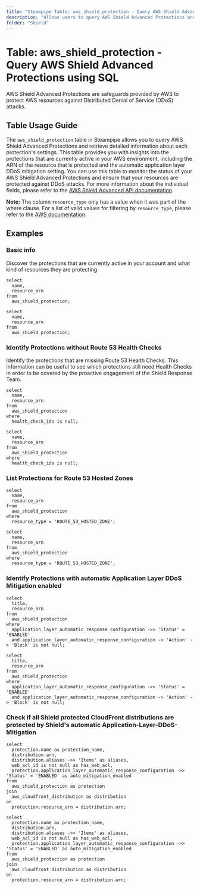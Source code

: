 ```yaml
---
title: "Steampipe Table: aws_shield_protection - Query AWS Shield Advanced Protections using SQL"
description: "Allows users to query AWS Shield Advanced Protections and retrieve detailed information about each protection's settings."
folder: "Shield"
---
```


# Table: aws_shield_protection - Query AWS Shield Advanced Protections using SQL

AWS Shield Advanced Protections are safeguards provided by AWS to protect AWS resources against Distributed Denial of Service (DDoS) attacks.

## Table Usage Guide

The `aws_shield_protection` table in Steampipe allows you to query AWS Shield Advanced Protections and retrieve detailed information about each protection's settings. This table provides you with insights into the protections that are currently active in your AWS environment, including the ARN of the resource that is protected and the automatic application layer DDoS mitigation setting. You can use this table to monitor the status of your AWS Shield Advanced Protections and ensure that your resources are protected against DDoS attacks. For more information about the individual fields, please refer to the [AWS Shield Advanced API documentation](https://docs.aws.amazon.com/waf/latest/DDOSAPIReference/API_DescribeProtection.html#API_DescribeProtection_ResponseSyntax).

**Note:** The column `resource_type` only has a value when it was part of the where clause. For a list of valid values for filtering by `resource_type`, please refer to the [AWS documentation](https://docs.aws.amazon.com/waf/latest/DDOSAPIReference/API_InclusionProtectionFilters.html#AWSShield-Type-InclusionProtectionFilters-ResourceTypes).

## Examples

### Basic info

Discover the protections that are currently active in your account and what kind of resources they are protecting.

```sql+postgres
select
  name,
  resource_arn
from
  aws_shield_protection;
```

```sql+sqlite
select
  name,
  resource_arn
from
  aws_shield_protection;
```

### Identify Protections without Route 53 Health Checks

Identify the protections that are missing Route 53 Health Checks. This information can be useful to see which protections still need Health Checks in order to be covered by the proactive engagement of the Shield Response Team.

```sql+postgres
select
  name,
  resource_arn
from
  aws_shield_protection
where
  health_check_ids is null;
```

```sql+sqlite
select
  name,
  resource_arn
from
  aws_shield_protection
where
  health_check_ids is null;
```

### List Protections for Route 53 Hosted Zones

```sql+postgres
select
  name,
  resource_arn
from
  aws_shield_protection
where
  resource_type = 'ROUTE_53_HOSTED_ZONE';
```

```sql+sqlite
select
  name,
  resource_arn
from
  aws_shield_protection
where
  resource_type = 'ROUTE_53_HOSTED_ZONE';
```

### Identify Protections with automatic Application Layer DDoS Mitigation enabled

```sql+postgres
select
  title,
  resource_arn
from
  aws_shield_protection
where
  application_layer_automatic_response_configuration ->> 'Status' = 'ENABLED'
  and application_layer_automatic_response_configuration -> 'Action' -> 'Block' is not null;
```

```sql+sqlite
select
  title,
  resource_arn
from
  aws_shield_protection
where
  application_layer_automatic_response_configuration ->> 'Status' = 'ENABLED'
  and application_layer_automatic_response_configuration -> 'Action' -> 'Block' is not null;
```

### Check if all Shield protected CloudFront distributions are protected by Shield's automatic Application-Layer-DDoS-Mitigation

```sql+postgres
select
  protection.name as protection_name,
  distribution.arn,
  distribution.aliases ->> 'Items' as aliases,
  web_acl_id is not null as has_web_acl,
  protection.application_layer_automatic_response_configuration ->> 'Status' = 'ENABLED' as auto_mitigation_enabled
from
  aws_shield_protection as protection
join
  aws_cloudfront_distribution as distribution
on
  protection.resource_arn = distribution.arn;
```

```sql+sqlite
select
  protection.name as protection_name,
  distribution.arn,
  distribution.aliases ->> 'Items' as aliases,
  web_acl_id is not null as has_web_acl,
  protection.application_layer_automatic_response_configuration ->> 'Status' = 'ENABLED' as auto_mitigation_enabled
from
  aws_shield_protection as protection
join
  aws_cloudfront_distribution as distribution
on
  protection.resource_arn = distribution.arn;
```
